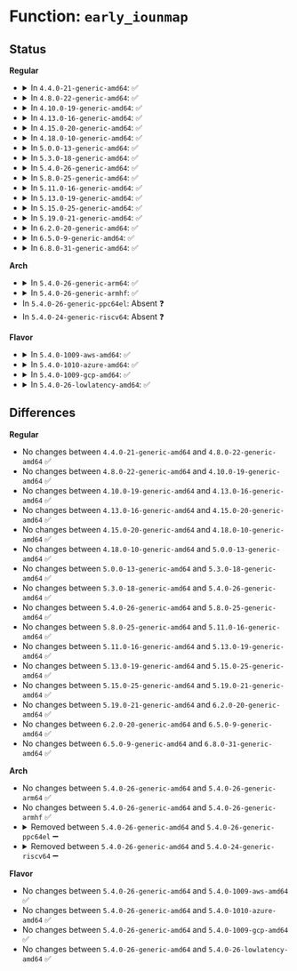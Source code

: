 # Function: <code>early_iounmap</code>

## Status
<b>Regular</b>
<ul>
<li>
<details>
<summary>In <code>4.4.0-21-generic-amd64</code>: ✅</summary>

```c
void early_iounmap(void * addr, long unsigned int size)
```

```json
{
  "name": "early_iounmap",
  "collision_type": "Unique Global",
  "inline_type": "No",
  "funcs": [
    {
      "addr": 18446744071595155316,
      "name": "early_iounmap",
      "external": true,
      "loc": "mm/early_ioremap.c:160",
      "file": "mm/early_ioremap.c",
      "inline": "seen, unknown",
      "caller_inline": [],
      "caller_func": [
        "arch/x86/kernel/acpi/boot.c:__acpi_unmap_table",
        "arch/x86/kernel/mpparse.c:get_mpc_size",
        "arch/x86/kernel/mpparse.c:default_get_smp_config",
        "arch/x86/kernel/mpparse.c:default_get_smp_config",
        "arch/x86/kernel/vsmp_64.c:vsmp_init",
        "arch/x86/kernel/vsmp_64.c:vsmp_init",
        "arch/x86/platform/efi/efi-bgrt.c:efi_bgrt_init",
        "arch/x86/platform/efi/efi-bgrt.c:efi_bgrt_init",
        "arch/x86/platform/efi/early_printk.c:early_efi_unmap",
        "mm/early_ioremap.c:copy_from_early_mem",
        "drivers/sfi/sfi_core.c:sfi_unmap_memory",
        "drivers/iommu/dmar.c:dmar_validate_one_drhd",
        "drivers/firmware/dmi_scan.c:dmi_walk_early",
        "drivers/firmware/dmi_scan.c:dmi_scan_machine",
        "drivers/firmware/dmi_scan.c:dmi_scan_machine",
        "drivers/firmware/dmi_scan.c:dmi_scan_machine",
        "drivers/firmware/dmi_scan.c:dmi_scan_machine"
      ]
    }
  ],
  "symbols": [
    {
      "addr": 18446744071595155316,
      "name": "early_iounmap",
      "section": ".init.text",
      "bind": "STB_GLOBAL",
      "size": 295
    }
  ]
}
```
</details>
</li>
<li>
<details>
<summary>In <code>4.8.0-22-generic-amd64</code>: ✅</summary>

```c
void early_iounmap(void * addr, long unsigned int size)
```

```json
{
  "name": "early_iounmap",
  "collision_type": "Unique Global",
  "inline_type": "No",
  "funcs": [
    {
      "addr": 18446744071595328870,
      "name": "early_iounmap",
      "external": true,
      "loc": "mm/early_ioremap.c:160",
      "file": "mm/early_ioremap.c",
      "inline": "seen, unknown",
      "caller_inline": [],
      "caller_func": [
        "arch/x86/kernel/acpi/boot.c:__acpi_unmap_table",
        "arch/x86/kernel/mpparse.c:default_get_smp_config",
        "arch/x86/kernel/mpparse.c:default_get_smp_config",
        "arch/x86/kernel/mpparse.c:get_mpc_size",
        "arch/x86/kernel/vsmp_64.c:vsmp_init",
        "arch/x86/kernel/vsmp_64.c:vsmp_init",
        "arch/x86/platform/efi/early_printk.c:early_efi_unmap",
        "mm/early_ioremap.c:copy_from_early_mem",
        "drivers/sfi/sfi_core.c:sfi_unmap_memory",
        "drivers/iommu/dmar.c:dmar_validate_one_drhd",
        "drivers/firmware/dmi_scan.c:dmi_scan_machine",
        "drivers/firmware/dmi_scan.c:dmi_scan_machine",
        "drivers/firmware/dmi_scan.c:dmi_scan_machine",
        "drivers/firmware/dmi_scan.c:dmi_scan_machine",
        "drivers/firmware/dmi_scan.c:dmi_walk_early"
      ]
    }
  ],
  "symbols": [
    {
      "addr": 18446744071595328870,
      "name": "early_iounmap",
      "section": ".init.text",
      "bind": "STB_GLOBAL",
      "size": 288
    }
  ]
}
```
</details>
</li>
<li>
<details>
<summary>In <code>4.10.0-19-generic-amd64</code>: ✅</summary>

```c
void early_iounmap(void * addr, long unsigned int size)
```

```json
{
  "name": "early_iounmap",
  "collision_type": "Unique Global",
  "inline_type": "No",
  "funcs": [
    {
      "addr": 18446744071595577048,
      "name": "early_iounmap",
      "external": true,
      "loc": "mm/early_ioremap.c:160",
      "file": "mm/early_ioremap.c",
      "inline": "seen, unknown",
      "caller_inline": [],
      "caller_func": [
        "arch/x86/kernel/acpi/boot.c:__acpi_unmap_table",
        "arch/x86/kernel/mpparse.c:default_get_smp_config",
        "arch/x86/kernel/mpparse.c:default_get_smp_config",
        "arch/x86/kernel/mpparse.c:get_mpc_size",
        "arch/x86/kernel/vsmp_64.c:vsmp_init",
        "arch/x86/kernel/vsmp_64.c:vsmp_init",
        "arch/x86/platform/efi/early_printk.c:early_efi_unmap",
        "mm/early_ioremap.c:copy_from_early_mem",
        "drivers/sfi/sfi_core.c:sfi_unmap_memory",
        "drivers/iommu/dmar.c:dmar_validate_one_drhd",
        "drivers/firmware/dmi_scan.c:dmi_scan_machine",
        "drivers/firmware/dmi_scan.c:dmi_scan_machine",
        "drivers/firmware/dmi_scan.c:dmi_scan_machine",
        "drivers/firmware/dmi_scan.c:dmi_scan_machine",
        "drivers/firmware/dmi_scan.c:dmi_walk_early"
      ]
    }
  ],
  "symbols": [
    {
      "addr": 18446744071595577048,
      "name": "early_iounmap",
      "section": ".init.text",
      "bind": "STB_GLOBAL",
      "size": 288
    }
  ]
}
```
</details>
</li>
<li>
<details>
<summary>In <code>4.13.0-16-generic-amd64</code>: ✅</summary>

```c
void early_iounmap(void * addr, long unsigned int size)
```

```json
{
  "name": "early_iounmap",
  "collision_type": "Unique Global",
  "inline_type": "No",
  "funcs": [
    {
      "addr": 18446744071596504695,
      "name": "early_iounmap",
      "external": true,
      "loc": "mm/early_ioremap.c:160",
      "file": "mm/early_ioremap.c",
      "inline": "seen, unknown",
      "caller_inline": [],
      "caller_func": [
        "arch/x86/kernel/acpi/boot.c:__acpi_unmap_table",
        "arch/x86/kernel/mpparse.c:default_get_smp_config",
        "arch/x86/kernel/mpparse.c:default_get_smp_config",
        "arch/x86/kernel/mpparse.c:get_mpc_size",
        "arch/x86/kernel/vsmp_64.c:vsmp_init",
        "arch/x86/kernel/vsmp_64.c:vsmp_init",
        "arch/x86/platform/efi/early_printk.c:early_efi_unmap",
        "mm/early_ioremap.c:copy_from_early_mem",
        "drivers/sfi/sfi_core.c:sfi_unmap_memory",
        "drivers/iommu/dmar.c:dmar_validate_one_drhd",
        "drivers/firmware/dmi_scan.c:dmi_scan_machine",
        "drivers/firmware/dmi_scan.c:dmi_scan_machine",
        "drivers/firmware/dmi_scan.c:dmi_scan_machine",
        "drivers/firmware/dmi_scan.c:dmi_scan_machine",
        "drivers/firmware/dmi_scan.c:dmi_walk_early"
      ]
    }
  ],
  "symbols": [
    {
      "addr": 18446744071596504695,
      "name": "early_iounmap",
      "section": ".init.text",
      "bind": "STB_GLOBAL",
      "size": 245
    }
  ]
}
```
</details>
</li>
<li>
<details>
<summary>In <code>4.15.0-20-generic-amd64</code>: ✅</summary>

```c
void early_iounmap(void * addr, long unsigned int size)
```

```json
{
  "name": "early_iounmap",
  "collision_type": "Unique Global",
  "inline_type": "No",
  "funcs": [
    {
      "addr": 18446744071602832114,
      "name": "early_iounmap",
      "external": true,
      "loc": "mm/early_ioremap.c:168",
      "file": "mm/early_ioremap.c",
      "inline": "seen, unknown",
      "caller_inline": [],
      "caller_func": [
        "arch/x86/kernel/vsmp_64.c:vsmp_init",
        "arch/x86/kernel/vsmp_64.c:vsmp_init",
        "arch/x86/platform/efi/early_printk.c:early_efi_unmap",
        "mm/early_ioremap.c:copy_from_early_mem",
        "drivers/iommu/dmar.c:dmar_validate_one_drhd"
      ]
    }
  ],
  "symbols": [
    {
      "addr": 18446744071602832114,
      "name": "early_iounmap",
      "section": ".init.text",
      "bind": "STB_GLOBAL",
      "size": 251
    }
  ]
}
```
</details>
</li>
<li>
<details>
<summary>In <code>4.18.0-10-generic-amd64</code>: ✅</summary>

```c
void early_iounmap(void * addr, long unsigned int size)
```

```json
{
  "name": "early_iounmap",
  "collision_type": "Unique Global",
  "inline_type": "No",
  "funcs": [
    {
      "addr": 18446744071603005416,
      "name": "early_iounmap",
      "external": true,
      "loc": "mm/early_ioremap.c:168",
      "file": "mm/early_ioremap.c",
      "inline": "seen, unknown",
      "caller_inline": [],
      "caller_func": [
        "arch/x86/kernel/early-quirks.c:apple_airport_reset",
        "arch/x86/kernel/vsmp_64.c:vsmp_init",
        "arch/x86/kernel/vsmp_64.c:vsmp_init",
        "arch/x86/platform/efi/early_printk.c:early_efi_unmap",
        "mm/early_ioremap.c:copy_from_early_mem",
        "drivers/iommu/dmar.c:dmar_validate_one_drhd"
      ]
    }
  ],
  "symbols": [
    {
      "addr": 18446744071603005416,
      "name": "early_iounmap",
      "section": ".init.text",
      "bind": "STB_GLOBAL",
      "size": 262
    }
  ]
}
```
</details>
</li>
<li>
<details>
<summary>In <code>5.0.0-13-generic-amd64</code>: ✅</summary>

```c
void early_iounmap(void * addr, long unsigned int size)
```

```json
{
  "name": "early_iounmap",
  "collision_type": "Unique Global",
  "inline_type": "No",
  "funcs": [
    {
      "addr": 18446744071604804044,
      "name": "early_iounmap",
      "external": true,
      "loc": "mm/early_ioremap.c:168",
      "file": "mm/early_ioremap.c",
      "inline": "seen, unknown",
      "caller_inline": [],
      "caller_func": [
        "arch/x86/kernel/early-quirks.c:apple_airport_reset",
        "arch/x86/kernel/vsmp_64.c:vsmp_init",
        "arch/x86/kernel/vsmp_64.c:vsmp_init",
        "arch/x86/platform/efi/early_printk.c:early_efi_unmap",
        "mm/early_ioremap.c:copy_from_early_mem",
        "drivers/iommu/dmar.c:dmar_validate_one_drhd",
        "drivers/usb/early/xhci-dbc.c:xdbc_init",
        "drivers/usb/early/xhci-dbc.c:xdbc_init",
        "drivers/usb/early/xhci-dbc.c:early_xdbc_parse_parameter"
      ]
    }
  ],
  "symbols": [
    {
      "addr": 18446744071604804044,
      "name": "early_iounmap",
      "section": ".init.text",
      "bind": "STB_GLOBAL",
      "size": 262
    }
  ]
}
```
</details>
</li>
<li>
<details>
<summary>In <code>5.3.0-18-generic-amd64</code>: ✅</summary>

```c
void early_iounmap(void * addr, long unsigned int size)
```

```json
{
  "name": "early_iounmap",
  "collision_type": "Unique Global",
  "inline_type": "No",
  "funcs": [
    {
      "addr": 18446744071604907433,
      "name": "early_iounmap",
      "external": true,
      "loc": "mm/early_ioremap.c:168",
      "file": "mm/early_ioremap.c",
      "inline": "seen, unknown",
      "caller_inline": [],
      "caller_func": [
        "arch/x86/kernel/early-quirks.c:apple_airport_reset",
        "arch/x86/kernel/vsmp_64.c:vsmp_init",
        "arch/x86/kernel/vsmp_64.c:vsmp_init",
        "mm/early_ioremap.c:copy_from_early_mem",
        "drivers/iommu/dmar.c:dmar_validate_one_drhd",
        "drivers/usb/early/xhci-dbc.c:xdbc_init",
        "drivers/usb/early/xhci-dbc.c:xdbc_init",
        "drivers/usb/early/xhci-dbc.c:early_xdbc_parse_parameter"
      ]
    }
  ],
  "symbols": [
    {
      "addr": 18446744071604907433,
      "name": "early_iounmap",
      "section": ".init.text",
      "bind": "STB_GLOBAL",
      "size": 273
    }
  ]
}
```
</details>
</li>
<li>
<details>
<summary>In <code>5.4.0-26-generic-amd64</code>: ✅</summary>

```c
void early_iounmap(void * addr, long unsigned int size)
```

```json
{
  "name": "early_iounmap",
  "collision_type": "Unique Global",
  "inline_type": "No",
  "funcs": [
    {
      "addr": 18446744071604941291,
      "name": "early_iounmap",
      "external": true,
      "loc": "mm/early_ioremap.c:168",
      "file": "mm/early_ioremap.c",
      "inline": "seen, unknown",
      "caller_inline": [],
      "caller_func": [
        "arch/x86/kernel/early-quirks.c:apple_airport_reset",
        "arch/x86/kernel/apic/x2apic_uv_x.c:uv_early_read_mmr",
        "arch/x86/kernel/vsmp_64.c:vsmp_init",
        "arch/x86/kernel/vsmp_64.c:vsmp_init",
        "mm/early_ioremap.c:copy_from_early_mem",
        "drivers/iommu/dmar.c:dmar_validate_one_drhd",
        "drivers/usb/early/xhci-dbc.c:xdbc_init",
        "drivers/usb/early/xhci-dbc.c:xdbc_init",
        "drivers/usb/early/xhci-dbc.c:early_xdbc_parse_parameter"
      ]
    }
  ],
  "symbols": [
    {
      "addr": 18446744071604941291,
      "name": "early_iounmap",
      "section": ".init.text",
      "bind": "STB_GLOBAL",
      "size": 261
    }
  ]
}
```
</details>
</li>
<li>
<details>
<summary>In <code>5.8.0-25-generic-amd64</code>: ✅</summary>

```c
void early_iounmap(void * addr, long unsigned int size)
```

```json
{
  "name": "early_iounmap",
  "collision_type": "Unique Global",
  "inline_type": "No",
  "funcs": [
    {
      "addr": 18446744071609255127,
      "name": "early_iounmap",
      "external": true,
      "loc": "mm/early_ioremap.c:168",
      "file": "mm/early_ioremap.c",
      "inline": "seen, unknown",
      "caller_inline": [],
      "caller_func": [
        "arch/x86/kernel/early-quirks.c:apple_airport_reset",
        "arch/x86/kernel/apic/x2apic_uv_x.c:uv_early_read_mmr",
        "arch/x86/kernel/vsmp_64.c:vsmp_init",
        "arch/x86/kernel/vsmp_64.c:vsmp_cap_cpus",
        "mm/early_ioremap.c:copy_from_early_mem",
        "drivers/iommu/intel/dmar.c:dmar_validate_one_drhd",
        "drivers/usb/early/xhci-dbc.c:xdbc_init",
        "drivers/usb/early/xhci-dbc.c:xdbc_init",
        "drivers/usb/early/xhci-dbc.c:early_xdbc_parse_parameter"
      ]
    }
  ],
  "symbols": [
    {
      "addr": 18446744071609255127,
      "name": "early_iounmap",
      "section": ".init.text",
      "bind": "STB_GLOBAL",
      "size": 261
    }
  ]
}
```
</details>
</li>
<li>
<details>
<summary>In <code>5.11.0-16-generic-amd64</code>: ✅</summary>

```c
void early_iounmap(void * addr, long unsigned int size)
```

```json
{
  "name": "early_iounmap",
  "collision_type": "Unique Global",
  "inline_type": "No",
  "funcs": [
    {
      "addr": 18446744071612321436,
      "name": "early_iounmap",
      "external": true,
      "loc": "mm/early_ioremap.c:168",
      "file": "mm/early_ioremap.c",
      "inline": "seen, unknown",
      "caller_inline": [],
      "caller_func": [
        "arch/x86/kernel/early-quirks.c:apple_airport_reset",
        "arch/x86/kernel/apic/x2apic_uv_x.c:uv_early_read_mmr",
        "arch/x86/kernel/vsmp_64.c:vsmp_init",
        "arch/x86/kernel/vsmp_64.c:vsmp_cap_cpus",
        "mm/early_ioremap.c:copy_from_early_mem",
        "drivers/iommu/intel/dmar.c:dmar_validate_one_drhd",
        "drivers/usb/early/xhci-dbc.c:xdbc_init",
        "drivers/usb/early/xhci-dbc.c:xdbc_init",
        "drivers/usb/early/xhci-dbc.c:early_xdbc_parse_parameter"
      ]
    }
  ],
  "symbols": [
    {
      "addr": 18446744071612321436,
      "name": "early_iounmap",
      "section": ".init.text",
      "bind": "STB_GLOBAL",
      "size": 261
    }
  ]
}
```
</details>
</li>
<li>
<details>
<summary>In <code>5.13.0-19-generic-amd64</code>: ✅</summary>

```c
void early_iounmap(void * addr, long unsigned int size)
```

```json
{
  "name": "early_iounmap",
  "collision_type": "Unique Global",
  "inline_type": "No",
  "funcs": [
    {
      "addr": 18446744071614461626,
      "name": "early_iounmap",
      "external": true,
      "loc": "mm/early_ioremap.c:168",
      "file": "mm/early_ioremap.c",
      "inline": "seen, unknown",
      "caller_inline": [],
      "caller_func": [
        "arch/x86/kernel/early-quirks.c:apple_airport_reset",
        "arch/x86/kernel/apic/x2apic_uv_x.c:uv_early_read_mmr",
        "arch/x86/kernel/vsmp_64.c:vsmp_init",
        "arch/x86/kernel/vsmp_64.c:vsmp_init",
        "mm/early_ioremap.c:copy_from_early_mem",
        "drivers/iommu/intel/dmar.c:dmar_validate_one_drhd",
        "drivers/usb/early/xhci-dbc.c:xdbc_init",
        "drivers/usb/early/xhci-dbc.c:xdbc_init",
        "drivers/usb/early/xhci-dbc.c:early_xdbc_parse_parameter"
      ]
    }
  ],
  "symbols": [
    {
      "addr": 18446744071614461626,
      "name": "early_iounmap",
      "section": ".init.text",
      "bind": "STB_GLOBAL",
      "size": 283
    }
  ]
}
```
</details>
</li>
<li>
<details>
<summary>In <code>5.15.0-25-generic-amd64</code>: ✅</summary>

```c
void early_iounmap(void * addr, long unsigned int size)
```

```json
{
  "name": "early_iounmap",
  "collision_type": "Unique Global",
  "inline_type": "No",
  "funcs": [
    {
      "addr": 18446744071615407051,
      "name": "early_iounmap",
      "external": true,
      "loc": "mm/early_ioremap.c:163",
      "file": "mm/early_ioremap.c",
      "inline": "seen, unknown",
      "caller_inline": [],
      "caller_func": [
        "arch/x86/kernel/early-quirks.c:apple_airport_reset",
        "arch/x86/kernel/apic/x2apic_uv_x.c:uv_early_read_mmr",
        "arch/x86/kernel/vsmp_64.c:vsmp_init",
        "arch/x86/kernel/vsmp_64.c:vsmp_init",
        "mm/early_ioremap.c:copy_from_early_mem",
        "drivers/iommu/intel/dmar.c:dmar_validate_one_drhd",
        "drivers/usb/early/xhci-dbc.c:xdbc_init",
        "drivers/usb/early/xhci-dbc.c:xdbc_init",
        "drivers/usb/early/xhci-dbc.c:early_xdbc_parse_parameter"
      ]
    }
  ],
  "symbols": [
    {
      "addr": 18446744071615407051,
      "name": "early_iounmap",
      "section": ".init.text",
      "bind": "STB_GLOBAL",
      "size": 373
    }
  ]
}
```
</details>
</li>
<li>
<details>
<summary>In <code>5.19.0-21-generic-amd64</code>: ✅</summary>

```c
void early_iounmap(void * addr, long unsigned int size)
```

```json
{
  "name": "early_iounmap",
  "collision_type": "Unique Global",
  "inline_type": "No",
  "funcs": [
    {
      "addr": 18446744071617199170,
      "name": "early_iounmap",
      "external": true,
      "loc": "mm/early_ioremap.c:164",
      "file": "mm/early_ioremap.c",
      "inline": "seen, unknown",
      "caller_inline": [],
      "caller_func": [
        "arch/x86/kernel/early-quirks.c:apple_airport_reset",
        "arch/x86/kernel/apic/x2apic_uv_x.c:uv_early_read_mmr",
        "arch/x86/kernel/vsmp_64.c:vsmp_init",
        "arch/x86/kernel/vsmp_64.c:vsmp_init",
        "mm/early_ioremap.c:copy_from_early_mem",
        "drivers/iommu/intel/dmar.c:dmar_validate_one_drhd",
        "drivers/usb/early/xhci-dbc.c:xdbc_init",
        "drivers/usb/early/xhci-dbc.c:xdbc_init",
        "drivers/usb/early/xhci-dbc.c:early_xdbc_parse_parameter"
      ]
    }
  ],
  "symbols": [
    {
      "addr": 18446744071617199170,
      "name": "early_iounmap",
      "section": ".init.text",
      "bind": "STB_GLOBAL",
      "size": 395
    }
  ]
}
```
</details>
</li>
<li>
<details>
<summary>In <code>6.2.0-20-generic-amd64</code>: ✅</summary>

```c
void early_iounmap(void * addr, long unsigned int size)
```

```json
{
  "name": "early_iounmap",
  "collision_type": "Unique Global",
  "inline_type": "No",
  "funcs": [
    {
      "addr": 18446744071627898672,
      "name": "early_iounmap",
      "external": true,
      "loc": "mm/early_ioremap.c:164",
      "file": "mm/early_ioremap.c",
      "inline": "seen, unknown",
      "caller_inline": [],
      "caller_func": [
        "arch/x86/kernel/early-quirks.c:apple_airport_reset",
        "arch/x86/kernel/apic/x2apic_uv_x.c:uv_early_read_mmr",
        "arch/x86/kernel/vsmp_64.c:vsmp_init",
        "arch/x86/kernel/vsmp_64.c:vsmp_init",
        "mm/early_ioremap.c:copy_from_early_mem",
        "drivers/iommu/intel/dmar.c:dmar_validate_one_drhd",
        "drivers/usb/early/xhci-dbc.c:xdbc_init",
        "drivers/usb/early/xhci-dbc.c:xdbc_init",
        "drivers/usb/early/xhci-dbc.c:early_xdbc_parse_parameter"
      ]
    }
  ],
  "symbols": [
    {
      "addr": 18446744071627898672,
      "name": "early_iounmap",
      "section": ".init.text",
      "bind": "STB_GLOBAL",
      "size": 492
    }
  ]
}
```
</details>
</li>
<li>
<details>
<summary>In <code>6.5.0-9-generic-amd64</code>: ✅</summary>

```c
void early_iounmap(void * addr, long unsigned int size)
```

```json
{
  "name": "early_iounmap",
  "collision_type": "Unique Global",
  "inline_type": "No",
  "funcs": [
    {
      "addr": 18446744071619661712,
      "name": "early_iounmap",
      "external": true,
      "loc": "mm/early_ioremap.c:162",
      "file": "mm/early_ioremap.c",
      "inline": "seen, unknown",
      "caller_inline": [],
      "caller_func": [
        "arch/x86/kernel/early-quirks.c:apple_airport_reset",
        "arch/x86/kernel/apic/x2apic_uv_x.c:uv_early_read_mmr",
        "arch/x86/kernel/vsmp_64.c:vsmp_init",
        "arch/x86/kernel/vsmp_64.c:vsmp_init",
        "mm/early_ioremap.c:copy_from_early_mem",
        "drivers/iommu/intel/dmar.c:dmar_validate_one_drhd",
        "drivers/usb/early/xhci-dbc.c:xdbc_init",
        "drivers/usb/early/xhci-dbc.c:xdbc_init",
        "drivers/usb/early/xhci-dbc.c:early_xdbc_parse_parameter"
      ]
    }
  ],
  "symbols": [
    {
      "addr": 18446744071619661712,
      "name": "early_iounmap",
      "section": ".init.text",
      "bind": "STB_GLOBAL",
      "size": 504
    }
  ]
}
```
</details>
</li>
<li>
<details>
<summary>In <code>6.8.0-31-generic-amd64</code>: ✅</summary>

```c
void early_iounmap(void * addr, long unsigned int size)
```

```json
{
  "name": "early_iounmap",
  "collision_type": "Unique Global",
  "inline_type": "No",
  "funcs": [
    {
      "addr": 18446744071621967760,
      "name": "early_iounmap",
      "external": true,
      "loc": "mm/early_ioremap.c:162",
      "file": "mm/early_ioremap.c",
      "inline": "seen, unknown",
      "caller_inline": [],
      "caller_func": [
        "arch/x86/kernel/early-quirks.c:apple_airport_reset",
        "arch/x86/kernel/apic/x2apic_uv_x.c:uv_early_read_mmr",
        "arch/x86/kernel/vsmp_64.c:vsmp_init",
        "arch/x86/kernel/vsmp_64.c:vsmp_init",
        "mm/early_ioremap.c:copy_from_early_mem",
        "drivers/iommu/intel/dmar.c:dmar_validate_one_drhd",
        "drivers/usb/early/xhci-dbc.c:xdbc_init",
        "drivers/usb/early/xhci-dbc.c:xdbc_init",
        "drivers/usb/early/xhci-dbc.c:early_xdbc_parse_parameter"
      ]
    }
  ],
  "symbols": [
    {
      "addr": 18446744071621967760,
      "name": "early_iounmap",
      "section": ".init.text",
      "bind": "STB_GLOBAL",
      "size": 504
    }
  ]
}
```
</details>
</li>
</ul>
<b>Arch</b>
<ul>
<li>
<details>
<summary>In <code>5.4.0-26-generic-arm64</code>: ✅</summary>

```c
void early_iounmap(void * addr, long unsigned int size)
```

```json
{
  "name": "early_iounmap",
  "collision_type": "Unique Global",
  "inline_type": "No",
  "funcs": [
    {
      "addr": 18446603336510981584,
      "name": "early_iounmap",
      "external": true,
      "loc": "mm/early_ioremap.c:168",
      "file": "mm/early_ioremap.c",
      "inline": "seen, unknown",
      "caller_inline": [],
      "caller_func": [
        "mm/early_ioremap.c:copy_from_early_mem"
      ]
    }
  ],
  "symbols": [
    {
      "addr": 18446603336510981584,
      "name": "early_iounmap",
      "section": ".init.text",
      "bind": "STB_GLOBAL",
      "size": 324
    }
  ]
}
```
</details>
</li>
<li>
<details>
<summary>In <code>5.4.0-26-generic-armhf</code>: ✅</summary>

```c
void early_iounmap(void * addr, long unsigned int size)
```

```json
{
  "name": "early_iounmap",
  "collision_type": "Unique Global",
  "inline_type": "No",
  "funcs": [
    {
      "addr": 3243460880,
      "name": "early_iounmap",
      "external": true,
      "loc": "mm/early_ioremap.c:168",
      "file": "mm/early_ioremap.c",
      "inline": "seen, unknown",
      "caller_inline": [],
      "caller_func": [
        "mm/early_ioremap.c:copy_from_early_mem"
      ]
    }
  ],
  "symbols": [
    {
      "addr": 3243460880,
      "name": "early_iounmap",
      "section": ".init.text",
      "bind": "STB_GLOBAL",
      "size": 376
    }
  ]
}
```
</details>
</li>
<li>
In <code>5.4.0-26-generic-ppc64el</code>: Absent ❓
</li>
<li>
In <code>5.4.0-24-generic-riscv64</code>: Absent ❓
</li>
</ul>
<b>Flavor</b>
<ul>
<li>
<details>
<summary>In <code>5.4.0-1009-aws-amd64</code>: ✅</summary>

```c
void early_iounmap(void * addr, long unsigned int size)
```

```json
{
  "name": "early_iounmap",
  "collision_type": "Unique Global",
  "inline_type": "No",
  "funcs": [
    {
      "addr": 18446744071604846751,
      "name": "early_iounmap",
      "external": true,
      "loc": "mm/early_ioremap.c:168",
      "file": "mm/early_ioremap.c",
      "inline": "seen, unknown",
      "caller_inline": [],
      "caller_func": [
        "arch/x86/kernel/early-quirks.c:apple_airport_reset",
        "arch/x86/kernel/vsmp_64.c:vsmp_init",
        "arch/x86/kernel/vsmp_64.c:vsmp_init",
        "mm/early_ioremap.c:copy_from_early_mem",
        "drivers/iommu/dmar.c:dmar_validate_one_drhd"
      ]
    }
  ],
  "symbols": [
    {
      "addr": 18446744071604846751,
      "name": "early_iounmap",
      "section": ".init.text",
      "bind": "STB_GLOBAL",
      "size": 261
    }
  ]
}
```
</details>
</li>
<li>
<details>
<summary>In <code>5.4.0-1010-azure-amd64</code>: ✅</summary>

```c
void early_iounmap(void * addr, long unsigned int size)
```

```json
{
  "name": "early_iounmap",
  "collision_type": "Unique Global",
  "inline_type": "No",
  "funcs": [
    {
      "addr": 18446744071604815807,
      "name": "early_iounmap",
      "external": true,
      "loc": "mm/early_ioremap.c:168",
      "file": "mm/early_ioremap.c",
      "inline": "seen, unknown",
      "caller_inline": [],
      "caller_func": [
        "arch/x86/kernel/early-quirks.c:apple_airport_reset",
        "arch/x86/kernel/vsmp_64.c:vsmp_init",
        "arch/x86/kernel/vsmp_64.c:vsmp_init",
        "mm/early_ioremap.c:copy_from_early_mem",
        "drivers/iommu/dmar.c:dmar_validate_one_drhd"
      ]
    }
  ],
  "symbols": [
    {
      "addr": 18446744071604815807,
      "name": "early_iounmap",
      "section": ".init.text",
      "bind": "STB_GLOBAL",
      "size": 257
    }
  ]
}
```
</details>
</li>
<li>
<details>
<summary>In <code>5.4.0-1009-gcp-amd64</code>: ✅</summary>

```c
void early_iounmap(void * addr, long unsigned int size)
```

```json
{
  "name": "early_iounmap",
  "collision_type": "Unique Global",
  "inline_type": "No",
  "funcs": [
    {
      "addr": 18446744071604923935,
      "name": "early_iounmap",
      "external": true,
      "loc": "mm/early_ioremap.c:168",
      "file": "mm/early_ioremap.c",
      "inline": "seen, unknown",
      "caller_inline": [],
      "caller_func": [
        "arch/x86/kernel/early-quirks.c:apple_airport_reset",
        "arch/x86/kernel/vsmp_64.c:vsmp_init",
        "arch/x86/kernel/vsmp_64.c:vsmp_init",
        "mm/early_ioremap.c:copy_from_early_mem",
        "drivers/iommu/dmar.c:dmar_validate_one_drhd"
      ]
    }
  ],
  "symbols": [
    {
      "addr": 18446744071604923935,
      "name": "early_iounmap",
      "section": ".init.text",
      "bind": "STB_GLOBAL",
      "size": 261
    }
  ]
}
```
</details>
</li>
<li>
<details>
<summary>In <code>5.4.0-26-lowlatency-amd64</code>: ✅</summary>

```c
void early_iounmap(void * addr, long unsigned int size)
```

```json
{
  "name": "early_iounmap",
  "collision_type": "Unique Global",
  "inline_type": "No",
  "funcs": [
    {
      "addr": 18446744071604945462,
      "name": "early_iounmap",
      "external": true,
      "loc": "mm/early_ioremap.c:168",
      "file": "mm/early_ioremap.c",
      "inline": "seen, unknown",
      "caller_inline": [],
      "caller_func": [
        "arch/x86/kernel/early-quirks.c:apple_airport_reset",
        "arch/x86/kernel/apic/x2apic_uv_x.c:uv_early_read_mmr",
        "arch/x86/kernel/vsmp_64.c:vsmp_init",
        "arch/x86/kernel/vsmp_64.c:vsmp_init",
        "mm/early_ioremap.c:copy_from_early_mem",
        "drivers/iommu/dmar.c:dmar_validate_one_drhd",
        "drivers/usb/early/xhci-dbc.c:xdbc_init",
        "drivers/usb/early/xhci-dbc.c:xdbc_init",
        "drivers/usb/early/xhci-dbc.c:early_xdbc_parse_parameter"
      ]
    }
  ],
  "symbols": [
    {
      "addr": 18446744071604945462,
      "name": "early_iounmap",
      "section": ".init.text",
      "bind": "STB_GLOBAL",
      "size": 261
    }
  ]
}
```
</details>
</li>
</ul>

## Differences
<b>Regular</b>
<ul>
<li>
No changes between <code>4.4.0-21-generic-amd64</code> and <code>4.8.0-22-generic-amd64</code> ✅
</li>
<li>
No changes between <code>4.8.0-22-generic-amd64</code> and <code>4.10.0-19-generic-amd64</code> ✅
</li>
<li>
No changes between <code>4.10.0-19-generic-amd64</code> and <code>4.13.0-16-generic-amd64</code> ✅
</li>
<li>
No changes between <code>4.13.0-16-generic-amd64</code> and <code>4.15.0-20-generic-amd64</code> ✅
</li>
<li>
No changes between <code>4.15.0-20-generic-amd64</code> and <code>4.18.0-10-generic-amd64</code> ✅
</li>
<li>
No changes between <code>4.18.0-10-generic-amd64</code> and <code>5.0.0-13-generic-amd64</code> ✅
</li>
<li>
No changes between <code>5.0.0-13-generic-amd64</code> and <code>5.3.0-18-generic-amd64</code> ✅
</li>
<li>
No changes between <code>5.3.0-18-generic-amd64</code> and <code>5.4.0-26-generic-amd64</code> ✅
</li>
<li>
No changes between <code>5.4.0-26-generic-amd64</code> and <code>5.8.0-25-generic-amd64</code> ✅
</li>
<li>
No changes between <code>5.8.0-25-generic-amd64</code> and <code>5.11.0-16-generic-amd64</code> ✅
</li>
<li>
No changes between <code>5.11.0-16-generic-amd64</code> and <code>5.13.0-19-generic-amd64</code> ✅
</li>
<li>
No changes between <code>5.13.0-19-generic-amd64</code> and <code>5.15.0-25-generic-amd64</code> ✅
</li>
<li>
No changes between <code>5.15.0-25-generic-amd64</code> and <code>5.19.0-21-generic-amd64</code> ✅
</li>
<li>
No changes between <code>5.19.0-21-generic-amd64</code> and <code>6.2.0-20-generic-amd64</code> ✅
</li>
<li>
No changes between <code>6.2.0-20-generic-amd64</code> and <code>6.5.0-9-generic-amd64</code> ✅
</li>
<li>
No changes between <code>6.5.0-9-generic-amd64</code> and <code>6.8.0-31-generic-amd64</code> ✅
</li>
</ul>
<b>Arch</b>
<ul>
<li>
No changes between <code>5.4.0-26-generic-amd64</code> and <code>5.4.0-26-generic-arm64</code> ✅
</li>
<li>
No changes between <code>5.4.0-26-generic-amd64</code> and <code>5.4.0-26-generic-armhf</code> ✅
</li>
<li>
<details>
<summary>Removed between <code>5.4.0-26-generic-amd64</code> and <code>5.4.0-26-generic-ppc64el</code> ➖</summary>

```c
void early_iounmap(void * addr, long unsigned int size)
```
</details>
</li>
<li>
<details>
<summary>Removed between <code>5.4.0-26-generic-amd64</code> and <code>5.4.0-24-generic-riscv64</code> ➖</summary>

```c
void early_iounmap(void * addr, long unsigned int size)
```
</details>
</li>
</ul>
<b>Flavor</b>
<ul>
<li>
No changes between <code>5.4.0-26-generic-amd64</code> and <code>5.4.0-1009-aws-amd64</code> ✅
</li>
<li>
No changes between <code>5.4.0-26-generic-amd64</code> and <code>5.4.0-1010-azure-amd64</code> ✅
</li>
<li>
No changes between <code>5.4.0-26-generic-amd64</code> and <code>5.4.0-1009-gcp-amd64</code> ✅
</li>
<li>
No changes between <code>5.4.0-26-generic-amd64</code> and <code>5.4.0-26-lowlatency-amd64</code> ✅
</li>
</ul>
